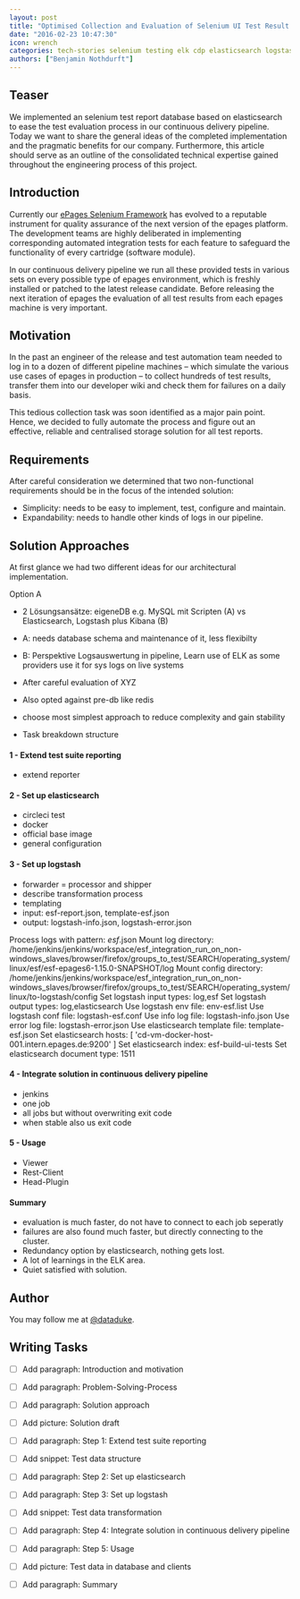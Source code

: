 ```yaml
---
layout: post
title: "Optimised Collection and Evaluation of Selenium UI Test Result Data for Multiple Environments in the epages Continuous Delivery Pipeline"
date: "2016-02-23 10:47:30"
icon: wrench
categories: tech-stories selenium testing elk cdp elasticsearch logstash continuous-delivery
authors: ["Benjamin Nothdurft"]
---
```


[comment]: <> (old: Log/Report evaluation of selenium ui test results in a continuous delivery pipeline using logstash and elasticsearch with the help of docker, circleci and jenkins.)
[comment]:  <> (old: fail for the next version of epages so that our plattform can be rolled out with zero-downtime and no errors to our providers in every operation scenario.)
[comment]:  <> (old: Automated GUI Testing has evolved to a reputable standard at ePages. A software engineer who is responsible for implementing a new feature or even develops a complete cartridge not even writes a lot of unit tests but also secures the functionality by adding appropriate integration tests with our ePages Selenium Framework.)
[comment]:  <> (old: - Pipeline with Continous delivery)
[comment]:  <> (old: - Test results from various environments)

## Teaser

We implemented an selenium test report database based on elasticsearch to ease the test evaluation process in our continuous delivery pipeline. Today we want to share the general ideas of the completed implementation and the pragmatic benefits for our company. Furthermore, this article should serve as an outline of the consolidated technical expertise gained throughout the engineering process of this project.

## Introduction

Currently our [ePages Selenium Framework](https://developer.epages.com/blog/2015/07/23/the-epages-selenium-framework.html) has evolved to a reputable instrument for quality assurance of the next version of the epages platform. The development teams are highly deliberated in implementing corresponding automated integration tests for each feature to safeguard the functionality of every cartridge (software module). 

In our continuous delivery pipeline we run all these provided tests in various sets on every possible type of epages environment, which is freshly installed or patched to the latest release candidate. Before releasing the next iteration of epages the evaluation of all test results from each epages machine is very important.

## Motivation

In the past an engineer of the release and test automation team needed to log in to a dozen of different pipeline machines – which simulate the various use cases of epages in production – to collect hundreds of test results, transfer them into our developer wiki and check them for failures on a daily basis.

This tedious collection task was soon identified as a major pain point. Hence, we decided to fully automate the process and figure out an effective, reliable and centralised storage solution for all test reports. 

## Requirements

After careful consideration we determined that two non-functional requirements should be in the focus of the intended solution:

* Simplicity: needs to be easy to implement, test, configure and maintain.
* Expandability: needs to handle other kinds of logs in our pipeline. 

## Solution Approaches

At first glance we had two different ideas for our architectural implementation.

Option A 

- 2 Lösungsansätze: eigeneDB e.g. MySQL mit Scripten (A) vs Elasticsearch, Logstash plus Kibana (B)
- A: needs database schema and maintenance of it, less flexibilty
- B: Perspektive Logsauswertung in pipeline, Learn use of ELK as some providers use it for sys logs on live systems

- After careful evaluation of XYZ
- Also opted against pre-db like redis
- choose most simplest approach to reduce complexity and gain stability
- Task breakdown structure

#### 1 - Extend test suite reporting

- extend reporter

#### 2 - Set up elasticsearch

- circleci test
- docker
- official base image
- general configuration

#### 3 - Set up logstash

- forwarder = processor and shipper
- describe transformation process
- templating
- input: esf-report.json, template-esf.json
- output: logstash-info.json, logstash-error.json

Process logs with pattern:          *esf*.json
Mount log directory:                /home/jenkins/jenkins/workspace/esf_integration_run_on_non-windows_slaves/browser/firefox/groups_to_test/SEARCH/operating_system/linux/esf/esf-epages6-1.15.0-SNAPSHOT/log
Mount config directory:             /home/jenkins/jenkins/workspace/esf_integration_run_on_non-windows_slaves/browser/firefox/groups_to_test/SEARCH/operating_system/linux/to-logstash/config
Set logstash input types:           log,esf
Set logstash output types:          log,elasticsearch
Use logstash env file:              env-esf.list
Use logstash conf file:             logstash-esf.conf
Use info log file:                  logstash-info.json
Use error log file:                 logstash-error.json
Use elasticsearch template file:    template-esf.json
Set elasticsearch hosts:            [ 'cd-vm-docker-host-001.intern.epages.de:9200' ]
Set elasticsearch index:            esf-build-ui-tests
Set elasticsearch document type:    1511

#### 4 - Integrate solution in continuous delivery pipeline

- jenkins
- one job
- all jobs but without overwriting exit code
- when stable also us exit code

#### 5 - Usage

- Viewer
- Rest-Client
- Head-Plugin

#### Summary

- evaluation is much faster, do not have to connect to each job seperatly
- failures are also found much faster, but directly connecting to the cluster.
- Redundancy option by elasticsearch, nothing gets lost.
- A lot of learnings in the ELK area.
- Quiet satisfied with solution.

## Author

You may follow me at [@dataduke](https://twitter.com/dataduke).

## Writing Tasks

- [ ] Add paragraph: Introduction and motivation
- [ ] Add paragraph: Problem-Solving-Process
- [ ] Add paragraph: Solution approach
- [ ] Add picture: Solution draft
- [ ] Add paragraph: Step 1: Extend test suite reporting
- [ ] Add snippet: Test data structure
- [ ] Add paragraph: Step 2: Set up elasticsearch
- [ ] Add paragraph: Step 3: Set up logstash
- [ ] Add snippet: Test data transformation
- [ ] Add paragraph: Step 4: Integrate solution in continuous delivery pipeline
- [ ] Add paragraph: Step 5: Usage
- [ ] Add picture: Test data in database and clients
- [ ] Add paragraph: Summary

